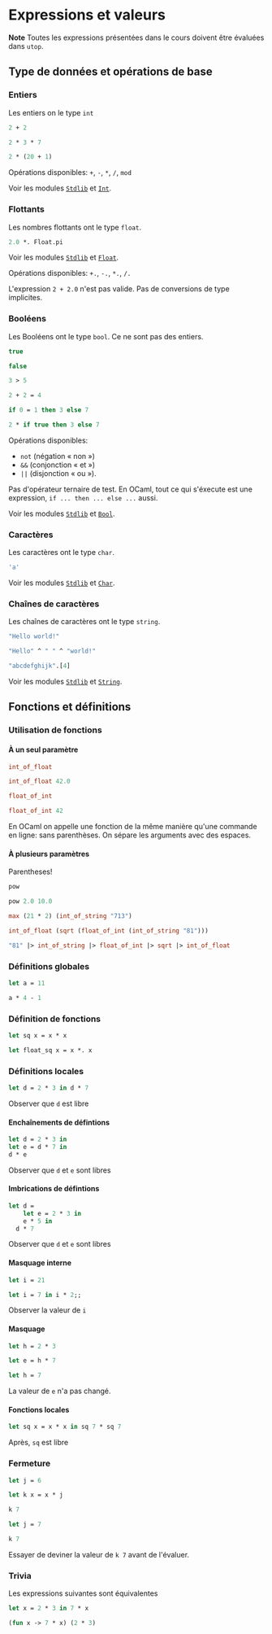 # Expressions et valeurs

**Note** Toutes les expressions présentées dans le cours doivent être évaluées dans `utop`.

## Type de données et opérations de base

### Entiers

Les entiers on le type `int`

```ocaml
2 + 2
```

```ocaml
2 * 3 * 7
```

```ocaml
2 * (20 + 1)
```

Opérations disponibles: `+`, `-`, `*`, `/`, `mod`

Voir les modules [`Stdlib`](https://ocaml.org/api/Stdlib.html) et [`Int`](https://ocaml.org/api/Int.html).

### Flottants

Les nombres flottants ont le type `float`.

```ocaml
2.0 *. Float.pi
```

Voir les modules [`Stdlib`](https://ocaml.org/api/Stdlib.html) et [`Float`](https://ocaml.org/api/Float.html).

Opérations disponibles: `+.`, `-.`, `*.`, `/.`

L'expression `2 + 2.0` n'est pas valide. Pas de conversions de type implicites.

### Booléens

Les Booléens ont le type `bool`. Ce ne sont pas des entiers.

```ocaml
true
```

```ocaml
false
```
```ocaml
3 > 5
```

```ocaml
2 + 2 = 4
```

```ocaml
if 0 = 1 then 3 else 7
```

```ocaml
2 * if true then 3 else 7
```

Opérations disponibles:
- `not` (négation « non »)
- `&&` (conjonction « et »)
- `||` (disjonction « ou »).

Pas d'opérateur ternaire de test. En OCaml, tout ce qui s'éxecute est une expression, `if ... then ... else ...` aussi.

Voir les modules [`Stdlib`](https://ocaml.org/api/Stdlib.html) et [`Bool`](https://ocaml.org/api/Bool.html).

### Caractères

Les caractères ont le type `char`.

```ocaml
'a'
```

Voir les modules [`Stdlib`](https://ocaml.org/api/Stdlib.html) et [`Char`](https://ocaml.org/api/Char.html).

### Chaînes de caractères

Les chaînes de caractères ont le type `string`.

```ocaml
"Hello world!"
```

```ocaml
"Hello" ^ " " ^ "world!"
```

```ocaml
"abcdefghijk".[4]
```

Voir les modules [`Stdlib`](https://ocaml.org/api/Stdlib.html) et [`String`](https://ocaml.org/api/String.html).


## Fonctions et définitions

### Utilisation de fonctions

#### À un seul paramètre

```ocaml
int_of_float
```

```ocaml
int_of_float 42.0
```

```ocaml
float_of_int
```

```ocaml
float_of_int 42
```

En OCaml on appelle une fonction de la même manière qu'une commande en ligne: sans parenthèses. On sépare les arguments avec des espaces.

#### À plusieurs paramètres

Parentheses!

```ocaml
pow
```

```ocaml
pow 2.0 10.0
```

```ocaml
max (21 * 2) (int_of_string "713")
```

```ocaml
int_of_float (sqrt (float_of_int (int_of_string "81")))
```

```ocaml
"81" |> int_of_string |> float_of_int |> sqrt |> int_of_float
```

### Définitions globales

```ocaml
let a = 11
```

```ocaml
a * 4 - 1
```

### Définition de fonctions

```ocaml
let sq x = x * x
```

```ocaml
let float_sq x = x *. x
```

### Définitions locales

```ocaml
let d = 2 * 3 in d * 7
```

Observer que `d` est libre

#### Enchaînements de défintions

```ocaml
let d = 2 * 3 in
let e = d * 7 in
d * e
```

Observer que `d` et `e` sont libres

#### Imbrications de défintions

```ocaml
let d =
    let e = 2 * 3 in
    e * 5 in
  d * 7
```

Observer que `d` et `e` sont libres

#### Masquage interne

```ocaml
let i = 21
```

```ocaml
let i = 7 in i * 2;;
```

Observer la valeur de `i`

#### Masquage

```ocaml
let h = 2 * 3
```

```ocaml
let e = h * 7
```

```ocaml
let h = 7
```

La valeur de `e` n'a pas changé.

#### Fonctions locales

```ocaml
let sq x = x * x in sq 7 * sq 7
```

Après, `sq` est libre

### Fermeture

```ocaml
let j = 6
```

```ocaml
let k x = x * j
```

```ocaml
k 7
```

```ocaml
let j = 7
```

```ocaml
k 7
```

Essayer de deviner la valeur de `k 7` avant de l'évaluer.

### Trivia

Les expressions suivantes sont équivalentes
```ocaml
let x = 2 * 3 in 7 * x
```

```ocaml
(fun x -> 7 * x) (2 * 3)
```